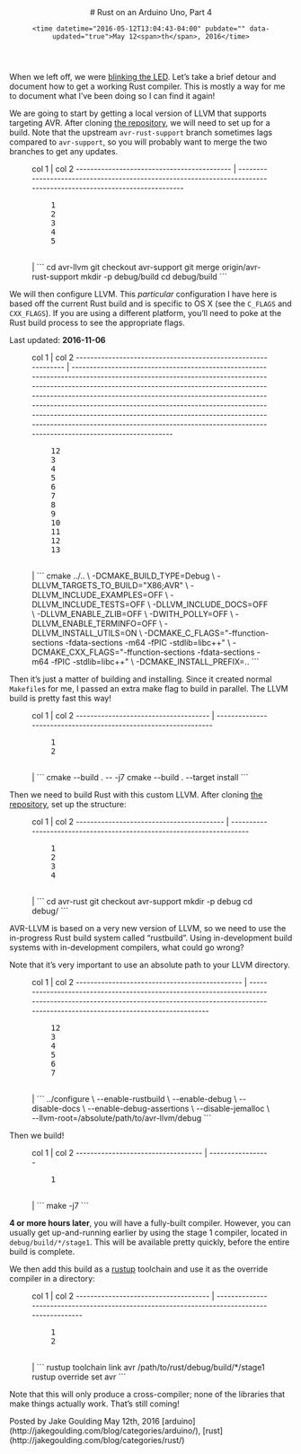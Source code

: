 <header>
    # Rust on an Arduino Uno, Part 4

    <time datetime="2016-05-12T13:04:43-04:00" pubdate="" data-updated="true">May 12<span>th</span>, 2016</time>
</header>

When we left off, we were [blinking the LED](http://jakegoulding.com/blog/2016/01/24/rust-on-an-arduino-uno-part-3/). Let’s take a
brief detour and document how to get a working Rust compiler. This is
mostly a way for me to document what I’ve been doing so I can find it
again!

<!-- more -->

We are going to start by getting a local version of LLVM that supports
targeting AVR. After cloning [the repository](https://github.com/avr-llvm/llvm), we will need
to set up for a build. Note that the upstream `avr-rust-support`
branch sometimes lags compared to `avr-support`, so you will probably
want to merge the two branches to get any updates.

<figure class="code">
    col 1                                       | col 2                                                                                                              
    ------------------------------------------- | -------------------------------------------------------------------------------------------------------------------
    <pre class="line-numbers">
    1
    2
    3
    4
    5
    </pre> | ```
    cd avr-llvm
    git checkout avr-support
    git merge origin/avr-rust-support
    mkdir -p debug/build
    cd debug/build
    ```
</figure>

We will then configure LLVM. This _particular_ configuration I have
here is based off the current Rust build and is specific to OS X (see
the `C_FLAGS` and `CXX_FLAGS`). If you are using a different platform,
you’ll need to poke at the Rust build process to see the appropriate
flags.

Last updated: **2016-11-06**

<figure class="code">
    col 1                                                          | col 2                                                                                                                                                                                                                                                                                                                                                                                                                                                                                              
    -------------------------------------------------------------- | ---------------------------------------------------------------------------------------------------------------------------------------------------------------------------------------------------------------------------------------------------------------------------------------------------------------------------------------------------------------------------------------------------------------------------------------------------------------------------------------------------
    <pre class="line-numbers">
    12
    3
    4
    5
    6
    7
    8
    9
    10
    11
    12
    13
    </pre> | ```
    cmake ../.. \
      -DCMAKE_BUILD_TYPE=Debug \
      -DLLVM_TARGETS_TO_BUILD="X86;AVR" \
      -DLLVM_INCLUDE_EXAMPLES=OFF \
      -DLLVM_INCLUDE_TESTS=OFF \
      -DLLVM_INCLUDE_DOCS=OFF \
      -DLLVM_ENABLE_ZLIB=OFF \
      -DWITH_POLLY=OFF \
      -DLLVM_ENABLE_TERMINFO=OFF \
      -DLLVM_INSTALL_UTILS=ON \
      -DCMAKE_C_FLAGS="-ffunction-sections -fdata-sections -m64 -fPIC -stdlib=libc++" \
      -DCMAKE_CXX_FLAGS="-ffunction-sections -fdata-sections -m64 -fPIC -stdlib=libc++" \
      -DCMAKE_INSTALL_PREFIX=..
    ```
</figure>

Then it’s just a matter of building and installing. Since it created
normal `Makefile`s for me, I passed an extra make flag to build in
parallel. The LLVM build is pretty fast this way!

<figure class="code">
    col 1                                 | col 2                                                           
    ------------------------------------- | ----------------------------------------------------------------
    <pre class="line-numbers">
    1
    2
    </pre> | ```
    cmake --build . -- -j7
    cmake --build . --target install
    ```
</figure>

Then we need to build Rust with this custom LLVM. After cloning
[the repository](https://github.com/avr-rust/rust), set up the structure:

<figure class="code">
    col 1                                     | col 2                                                                 
    ----------------------------------------- | ----------------------------------------------------------------------
    <pre class="line-numbers">
    1
    2
    3
    4
    </pre> | ```
    cd avr-rust
    git checkout avr-support
    mkdir -p debug
    cd debug/
    ```
</figure>

AVR-LLVM is based on a very new version of LLVM, so we need to use the
in-progress Rust build system called “rustbuild”. Using in-development
build systems with in-development compilers, what could go wrong?

Note that it’s very important to use an absolute path to your LLVM
directory.

<figure class="code">
    col 1                                          | col 2                                                                                                                                                                                   
    ---------------------------------------------- | ----------------------------------------------------------------------------------------------------------------------------------------------------------------------------------------
    <pre class="line-numbers">
    12
    3
    4
    5
    6
    7
    </pre> | ```
    ../configure \
      --enable-rustbuild \
      --enable-debug \
      --disable-docs \
      --enable-debug-assertions \
      --disable-jemalloc \
      --llvm-root=/absolute/path/to/avr-llvm/debug
    ```
</figure>

Then we build!

<figure class="code">
    col 1                               | col 2            
    ----------------------------------- | -----------------
    <pre class="line-numbers">
    1
    </pre> | ```
    make -j7
    ```
</figure>

**4 or more hours later**, you will have a fully-built
compiler. However, you can usually get up-and-running earlier by using
the stage 1 compiler, located in `debug/build/*/stage1`. This will be
available pretty quickly, before the entire build is complete.

We then add this build as a [rustup](https://rustup.rs/) toolchain and use it as the
override compiler in a directory:

<figure class="code">
    col 1                                 | col 2                                                                                        
    ------------------------------------- | ---------------------------------------------------------------------------------------------
    <pre class="line-numbers">
    1
    2
    </pre> | ```
    rustup toolchain link avr /path/to/rust/debug/build/*/stage1
    rustup override set avr
    ```
</figure>

Note that this will only produce a cross-compiler; none of the
libraries that make things actually work. That’s still coming!

<footer>
    Posted by Jake Goulding
    <time datetime="2016-05-12T13:04:43-04:00" pubdate="" data-updated="true">May 12<span>th</span>, 2016</time>  
    [arduino](http://jakegoulding.com/blog/categories/arduino/), [rust](http://jakegoulding.com/blog/categories/rust/)
</footer>